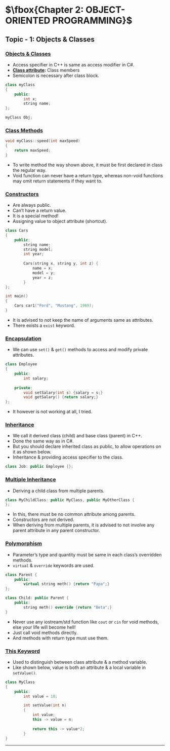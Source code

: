 # $\fbox{Chapter 2: OBJECT-ORIENTED PROGRAMMING}$





## **Topic - 1: Objects & Classes**

### <u>Objects & Classes</u>

- Access specifier in C++ is same as access modifier in C#.
- **<u>Class attribute</u>:** Class members
- Semicolon is necessary after class block.

```cpp
class myClass
{
	public:
		int x;
		string name;
};

myClass Obj;
```


### <u>Class Methods</u>

```cpp
void myClass::speed(int maxSpeed)
{
	return maxSpeed;
}
```

- To write method the way shown above, it must be first declared in class the regular way.
- Void function can never have a return type, whereas non-void functions may omit return statements if they want to.


### <u>Constructors</u>

- Are always public.
- Can’t have a return value.
- It is a special method!
- Assigning value to object attribute (shortcut).

```cpp
class Cars
{
	public:
		string name;
		string model;
		int year;
		
		Cars(string x, string y, int z) {
			name = x;
			model = y;
			year = z;
		}
};

int main()
{
	Cars car1("Ford", "Mustang", 1969);
}
```

- It is advised to not keep the name of arguments same as attributes.
- There exists a `exist` keyword.


### <u>Encapsulation</u>

- We can use `set()` & `get()` methods to access and modify private attributes.

```cpp
class Employee
{
	public:
		int salary;
	
	private:
		void setSalary(int s) {salary = s;}
		void getSalary() {return salary;}
};
```

- It however is not working at all, I tried.


### <u>Inheritance</u>

- We call it derived class (child) and base class (parent) in C++.
- Done the same way as in C#.
- But you should declare inherited class as public, to allow operations on it as shown below.
- Inheritance & providing access specifier to the class.

```cpp
class Job: public Employee {};
```


### <u>Multiple Inheritance</u>

- Deriving a child class from multiple parents.

```cpp
class MyChildClass: public MyClass, public MyOtherClass {
};
```

- In this, there must be no common attribute among parents.
- Constructors are not derived.
- When deriving from multiple parents, it is advised to not involve any parent attribute in any parent constructor.


### <u>Polymorphism</u>

- Parameter’s type and quantity must be same in each class’s overridden methods.
- `virtual` & `override` keywords are used.

```cpp
class Parent {
	public:
		virtual string meth() {return "Papa";}
};

class Child: public Parent {
	public:
		string meth() override {return "Beta";}
}
```

- Never use any iostream/std function like `cout` or `cin` for void methods, else your life will become hell!
- Just call void methods directly.
- And methods with return type must use them.


### <u>This Keyword</u>

- Used to distinguish between class attribute & a method variable.
- Like shown below, value is both an attribute & a local variable in `setValue()`.

```cpp
class MyClass
{
	public:
		int value = 10;

		int setValue(int n)
		{
			int value;
			this -> value = n;
			
			return this -> value*2;
		}
}
```

---
